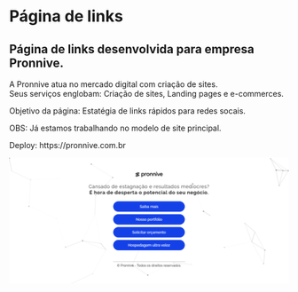 <h1>Página de links</h1>

<h2>Página de links desenvolvida para empresa Pronnive.</h2>
<p>A Pronnive atua no mercado digital com criação de sites.<br>Seus serviços englobam: Criação de sites, Landing pages e e-commerces.</p>
<p>Objetivo da página: Estatégia de links rápidos para redes socais.</p>
<p>OBS: Já estamos trabalhando no modelo de site principal.</p>
Deploy: https://pronnive.com.br


![image](img.png)

